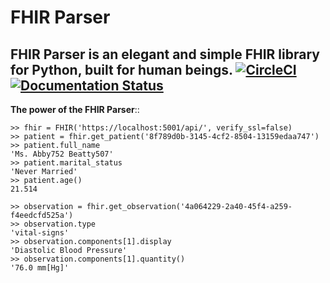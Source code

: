 FHIR Parser
=======================================
**FHIR Parser** is an elegant and simple FHIR library for Python, built for human beings.
[![CircleCI](https://circleci.com/gh/greenfrogs/FHIR-Parser.svg?style=svg&circle-token=a3f7a6daaa0540154190ba8de23f91950ff4d4c2)](https://circleci.com/gh/greenfrogs/FHIR-Parser)
[![Documentation Status](https://readthedocs.org/projects/fhir-parser/badge/?version=latest)](https://fhir-parser.readthedocs.io/en/latest/?badge=latest)
-------------------

**The power of the FHIR Parser**::

    >> fhir = FHIR('https://localhost:5001/api/', verify_ssl=false)
    >> patient = fhir.get_patient('8f789d0b-3145-4cf2-8504-13159edaa747')
    >> patient.full_name
    'Ms. Abby752 Beatty507'
    >> patient.marital_status
    'Never Married'
    >> patient.age()
    21.514

    >> observation = fhir.get_observation('4a064229-2a40-45f4-a259-f4eedcfd525a')
    >> observation.type
    'vital-signs'
    >> observation.components[1].display
    'Diastolic Blood Pressure'
    >> observation.components[1].quantity()
    '76.0 mm[Hg]'